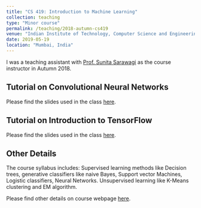 ```yaml
---
title: "CS 419: Introduction to Machine Learning"
collection: teaching
type: "Minor course"
permalink: /teaching/2018-autumn-cs419
venue: "Indian Institute of Technology, Computer Science and Engineering Department"
date: 2019-05-19
location: "Mumbai, India"
---
```


I was a teaching assistant with [Prof. Sunita Sarawagi](https://www.cse.iitb.ac.in/~sunita/) as the course instructor in Autumn 2018.

Tutorial on Convolutional Neural Networks
-------
Please find the slides used in the class [here](/teaching/cs419-a2018-cnns.pdf).

Tutorial on Introduction to TensorFlow
------
Please find the slides used in the class [here](/teaching/cs419-a2019-tf.pdf).

Other Details
------
The course syllabus includes: Supervised learning methods like Decision trees, generative classifiers like naive Bayes, Support vector Machines, Logistic classifiers, Neural Networks. Unsupervised learning like K-Means clustering and EM algorithm.

Please find other details on course webpage [here](https://www.cse.iitb.ac.in/~sunita/cs419/).